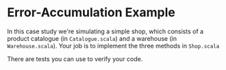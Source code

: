 # Error-Accumulation Example

In this case study we're simulating a simple shop, which consists of a product catalogue (in `Catalogue.scala`) and a warehouse (in `Warehouse.scala`). Your job is to implement the three methods in `Shop.scala`

There are tests you can use to verify your code.

